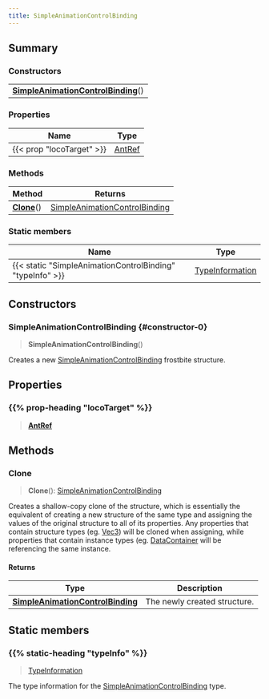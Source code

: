 ```yaml
---
title: SimpleAnimationControlBinding
---
```



## Summary
### Constructors
| |
| ----------- |
| **[SimpleAnimationControlBinding](#constructor-0)**() |

### Properties
| Name | Type |
| ---- | ---- |
| {{< prop "locoTarget" >}} | [AntRef](/vext/ref/fb/antref) |

### Methods
| Method | Returns |
| ------ | ---- |
| **[Clone](#clone)**() | [SimpleAnimationControlBinding](/vext/ref/fb/simpleanimationcontrolbinding) |

### Static members
| Name | Type |
| ---- | ---- |
| {{< static "SimpleAnimationControlBinding" "typeInfo" >}} | [TypeInformation](/vext/ref/shared/class/typeinformation) |

## Constructors
### SimpleAnimationControlBinding {#constructor-0}
> **SimpleAnimationControlBinding**()

Creates a new [SimpleAnimationControlBinding](/vext/ref/fb/simpleanimationcontrolbinding) frostbite structure.

## Properties
### {{% prop-heading "locoTarget" %}}
> **[AntRef](/vext/ref/fb/antref)**

## Methods
### Clone
> **Clone**(): [SimpleAnimationControlBinding](/vext/ref/fb/simpleanimationcontrolbinding)

Creates a shallow-copy clone of the structure, which is essentially the equivalent of creating a new structure of the same type and assigning the values of the original structure to all of its properties. Any properties that contain structure types (eg. [Vec3](/vext/ref/shared/class/vec3)) will be cloned when assigning, while properties that contain instance types (eg. [DataContainer](/vext/ref/shared/class/datacontainer) will be referencing the same instance.

#### Returns
| Type | Description |
| ---- | ----------- |
| **[SimpleAnimationControlBinding](/vext/ref/fb/simpleanimationcontrolbinding)** | The newly created structure. |

## Static members
### {{% static-heading "typeInfo" %}}
> [TypeInformation](/vext/ref/shared/class/typeinformation)

The type information for the [SimpleAnimationControlBinding](/vext/ref/fb/simpleanimationcontrolbinding) type.


